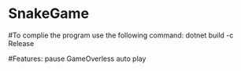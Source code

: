 # SnakeGame

#To complie the program use the following command:
dotnet build -c Release

#Features:
pause
GameOverless
auto play
